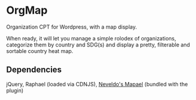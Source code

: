 # OrgMap
Organization CPT for Wordpress, with a map display.

When ready, it will let you manage a simple rolodex of organizations, categorize them by country and SDG(s) and display a pretty, filterable and sortable country heat map.

## Dependencies
jQuery, Raphael (loaded via CDNJS), [Neveldo's Mapael](https://github.com/neveldo/jQuery-Mapael) (bundled with the plugin)

